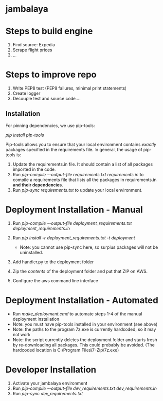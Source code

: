 # jambalaya

# Steps to build engine
1. Find source: Expedia
2. Scrape flight prices
3. ...

# Steps to improve repo
1. Write PEP8 test (PEP8 failures, minimal print statements)
2. Create logger
3. Decouple test and source code....

## Installation
For pinning dependencies, we use pip-tools:

*pip install pip-tools*

Pip-tools allows you to ensure that your local environment contains *exactly* packages specified in the requirements file. In general, the usage of pip-tools is:

1. Update the requirements.in file. It should contain a list of all packages imported in the code.
2. Run *pip-compile --output-file requirements.txt requirements.in* to compile a requirements file
   that lists all the packages in requirements.in **and their dependencies**.
3. Run *pip-sync requirements.txt* to update your local environment.

# Deployment Installation - Manual
1. Run *pip-compile --output-file deployment_requirements.txt deployment_requirements.in*
2. Run *pip install -r deployment_requirements.txt -t deployment*

    - Note: you cannot use pip-sync here, so surplus packages will not be uninstalled.

3. Add handler.py to the deployment folder
4. Zip the *contents* of the deployment folder and put that ZIP on AWS.
5. Configure the aws command line interface

# Deployment Installation - Automated
- Run *make_deployment.cmd* to automate steps 1-4 of the manual deployment installation
- Note: you must have pip-tools installed in your environment (see above)
- Note: the paths to the program 7z.exe is currently hardcoded, so it may not work
- Note: the script currently deletes the deployment folder and starts fresh by re-downloading all
  packages. This could probably be avoided. (The hardcoded location is C:\Program Files\7-Zip\7z.exe)

# Developer Installation
1. Activate your jambalaya environment
2. Run *pip-compile --output-file dev_requirements.txt dev_requirements.in*
3. Run *pip-sync dev_requirements.txt*
